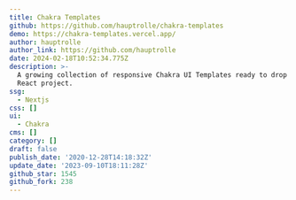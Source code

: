 ```yaml
---
title: Chakra Templates
github: https://github.com/hauptrolle/chakra-templates
demo: https://chakra-templates.vercel.app/
author: hauptrolle
author_link: https://github.com/hauptrolle
date: 2024-02-18T10:52:34.775Z
description: >-
  A growing collection of responsive Chakra UI Templates ready to drop into your
  React project.
ssg:
  - Nextjs
css: []
ui:
  - Chakra
cms: []
category: []
draft: false
publish_date: '2020-12-28T14:18:32Z'
update_date: '2023-09-10T18:11:28Z'
github_star: 1545
github_fork: 238
---
```

